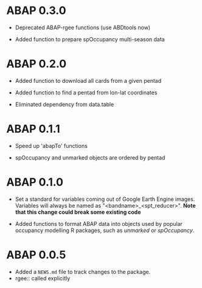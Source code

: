 # ABAP 0.3.0

* Deprecated ABAP-rgee functions (use ABDtools now)

* Added function to prepare spOccupancy multi-season data

# ABAP 0.2.0

* Added function to download all cards from a given pentad

* Added function to find a pentad from lon-lat coordinates

* Eliminated dependency from data.table

# ABAP 0.1.1

* Speed up 'abapTo' functions

* spOccupancy and unmarked objects are ordered by pentad

# ABAP 0.1.0

* Set a standard for variables coming out of Google Earth Engine images. Variables
will always be named as \"\<bandname\>_\<spt_reducer\>\". **Note that this change
could break some existing code**

* Added functions to format ABAP data into objects used by popular occupancy modelling
R packages, such as *unmarked* or *spOccupancy*.

# ABAP 0.0.5

* Added a `NEWS.md` file to track changes to the package.
* rgee:: called explicitly
